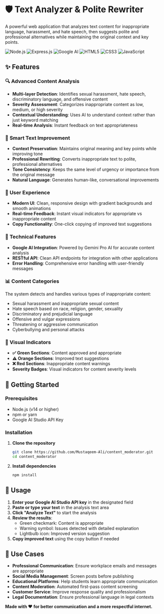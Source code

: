 # 🛡️ Text Analyzer & Polite Rewriter

A powerful web application that analyzes text content for inappropriate language, harassment, and hate speech, then suggests polite and professional alternatives while maintaining the original context and key points.

![Node.js](https://img.shields.io/badge/Node.js-339933?style=for-the-badge&logo=nodedotjs&logoColor=white)
![Express.js](https://img.shields.io/badge/Express.js-000000?style=for-the-badge&logo=express&logoColor=white)
![Google AI](https://img.shields.io/badge/Google%20AI-4285F4?style=for-the-badge&logo=google&logoColor=white)
![HTML5](https://img.shields.io/badge/HTML5-E34F26?style=for-the-badge&logo=html5&logoColor=white)
![CSS3](https://img.shields.io/badge/CSS3-1572B6?style=for-the-badge&logo=css3&logoColor=white)
![JavaScript](https://img.shields.io/badge/JavaScript-F7DF1E?style=for-the-badge&logo=javascript&logoColor=black)

## ✨ Features

### 🔍 **Advanced Content Analysis**
- **Multi-layer Detection**: Identifies sexual harassment, hate speech, discriminatory language, and offensive content
- **Severity Assessment**: Categorizes inappropriate content as low, medium, or high severity
- **Contextual Understanding**: Uses AI to understand context rather than just keyword matching
- **Real-time Analysis**: Instant feedback on text appropriateness

### 🎯 **Smart Text Improvement**
- **Context Preservation**: Maintains original meaning and key points while improving tone
- **Professional Rewriting**: Converts inappropriate text to polite, professional alternatives
- **Tone Consistency**: Keeps the same level of urgency or importance from the original message
- **Natural Language**: Generates human-like, conversational improvements

### 🚀 **User Experience**
- **Modern UI**: Clean, responsive design with gradient backgrounds and smooth animations
- **Real-time Feedback**: Instant visual indicators for appropriate vs inappropriate content
- **Copy Functionality**: One-click copying of improved text suggestions

### 🔧 **Technical Features**
- **Google AI Integration**: Powered by Gemini Pro AI for accurate content analysis
- **RESTful API**: Clean API endpoints for integration with other applications
- **Error Handling**: Comprehensive error handling with user-friendly messages

### 📊 **Content Categories**
The system detects and handles various types of inappropriate content:
- Sexual harassment and inappropriate sexual content
- Hate speech based on race, religion, gender, sexuality
- Discriminatory and prejudicial language
- Offensive and vulgar expressions
- Threatening or aggressive communication
- Cyberbullying and personal attacks

### 🎨 **Visual Indicators**
- **✅ Green Sections**: Content approved and appropriate
- **⚠️ Orange Sections**: Improved text suggestions
- **❌ Red Sections**: Inappropriate content warnings
- **Severity Badges**: Visual indicators for content severity levels

## 🚀 Getting Started

### Prerequisites
- Node.js (v14 or higher)
- npm or yarn
- Google AI Studio API Key

### Installation

1. **Clone the repository**
   ```bash
   git clone https://github.com/Mustaqeem-Ali/content_moderator.git
   cd content_moderator
   ```

2. **Install dependencies**
   ```bash
   npm install
   ```


## 📝 Usage

1. **Enter your Google AI Studio API key** in the designated field
2. **Paste or type your text** in the analysis text area
3. **Click "Analyze Text"** to start the analysis
4. **Review the results**:
   - Green checkmark: Content is appropriate
   - Warning symbol: Issues detected with detailed explanation
   - Lightbulb icon: Improved version suggestion
5. **Copy improved text** using the copy button if needed



## 🎯 Use Cases

- **Professional Communication**: Ensure workplace emails and messages are appropriate
- **Social Media Management**: Screen posts before publishing
- **Educational Platforms**: Help students learn appropriate communication
- **Content Moderation**: Automated first-pass content screening
- **Customer Service**: Improve response quality and professionalism
- **Legal Documentation**: Ensure professional language in legal contexts



**Made with ❤️ for better communication and a more respectful internet.**
